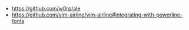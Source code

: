- https://github.com/w0rp/ale
- https://github.com/vim-airline/vim-airline#integrating-with-powerline-fonts
